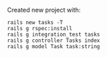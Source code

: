 Created new project with:
    
    rails new tasks -T
    rails g rspec:install
    rails g integration_test tasks
    rails g controller Tasks index
    rails g model Task task:string 

